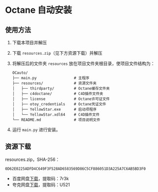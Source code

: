 # Octane 自动安装

## 使用方法

1. 下载本项目并解压
2. 下载 `resources.zip`（见下方资源下载）并解压
3. 将解压后的文件夹 `resources` 放在项目文件夹根目录，使项目文件结构为：

    ```text
    OCauto/
    ├── main.py                 # 主程序
    ├── resources/              # 资源文件夹
    │   ├── thirdparty/         # Octane缓存文件夹
    │   ├── c4doctane/          # C4D插件文件夹
    │   ├── license             # Octane许可证文件
    │   ├── otoy_credentials    # Octane凭证文件
    │   ├── YellowStar.exe      # 启动项程序
    │   └── YellowStar.xdl64    # C4D插件文件
    └── README.md               # 项目说明文件
    ```

4. 运行 `main.py` 进行安装。

## 资源下载

resources.zip，SHA-256：

```SHA-256
0D62E0225ADFD4C649F3F528AD6583569D86C5CF886051D3A225A7C6AB5BD3F0
```

- 百度网盘[下载](https://pan.baidu.com/s/1ZB7asLxufmB_hv1d7_wkKg?pwd=7r3k)，提取码：7r3k
- 夸克网盘[下载](https://pan.quark.cn/s/7fe8fdd8b2e6)，提取码：U521
